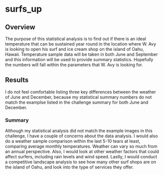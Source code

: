 # surfs_up

## Overview
The purpose of this statistical analysis is to find out if there is an ideal temperature that can be sustained year round in the location where W. Avy is looking to open his surf and ice cream shop on the island of Oahu, Hawaii. Temperature sample data will be taken in both June and September and this information will be used to provide summary statistics. Hopefully the numbers will fall within the parameters that W. Avy is looking for. 

## Results
I do not feel comfortable listing three key differences between the weather of June and December, because my statistical summary numbers do not match the examplse listed in the challenge summary for both June and December. 

### Summary
Although my statistical analysis did not match the example images in this challenge, I have a couple of concerns about the data analysis. I would also do a weather sample comparison within the last 5-10 tears at least, comparing average monthly temperatures. Weather can vary so much from an annual perspective. Also, I would look at other weather factors that could affect surfers, including rain levels and wind speed. Lastly, I would conduct a competitive landscape analysis to see how many other surf shops are on the island of Oahu, and look into the type of services they offer. 
